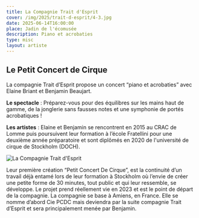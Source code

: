 ```yaml
---
title: La Compagnie Trait d'Esprit
cover: /img/2025/trait-d-esprit/4-3.jpg
date: 2025-06-14T16:00:00
place: Jadin de l'écomusée
description: Piano et acrobaties
type: misc
layout: artiste
---
```


## Le Petit Concert de Cirque

La compagnie Trait d’Esprit propose un concert “piano et acrobaties” avec Elaine Briant et Benjamin Beaujart. 

__Le spectacle__ : Préparez-vous pour des équilibres sur les mains haut de gamme, de la jonglerie sans fausses notes et une symphonie de portés acrobatiques ! 

__Les artistes__ : Elaine et Benjamin se rencontrent en 2015 au CRAC de Lomme puis poursuivent leur formation à l’école Fratellini pour une deuxième année préparatoire et sont diplômés en 2020 de l'université de cirque de Stockholm (DOCH).

![La Compagnie Trait d'Esprit](/img/2025/trait-d-esprit/2.jpg)

Leur première création “Petit Concert De Cirque”, est la continuité d’un travail déjà entamé lors de leur formation à Stockholm où l’envie de créer une petite forme de 30 minutes, tout public et qui leur ressemble, se développe. Le projet prend réellement vie en 2023 et est le point de départ de la compagnie. La compagnie se base à Amiens, en France. Elle se nomme d’abord Cie PCDC mais deviendra par la suite compagnie Trait d’Esprit et sera principalement menée par Benjamin.

